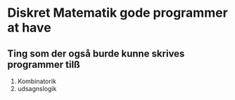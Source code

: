 # Diskret Matematik gode programmer at have

## Ting som der også burde kunne skrives programmer tilß
1. Kombinatorik
2. udsagnslogik



